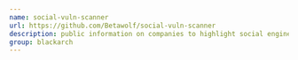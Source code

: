 ```yaml
---
name: social-vuln-scanner
url: https://github.com/Betawolf/social-vuln-scanner
description: public information on companies to highlight social engineering risk. URL : https://github.com/Betawolf/social-vuln-scanner Groups : blackarch blackarch-social blackarch-recon
group: blackarch
---
```

